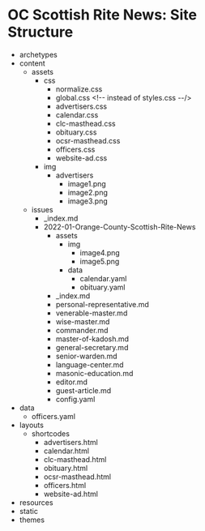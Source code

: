 # OC Scottish Rite News: Site Structure

- archetypes
- content
  - assets
    - css
      - normalize.css
      - global.css  <!-- instead of styles.css --/>
      - advertisers.css
      - calendar.css
      - clc-masthead.css
      - obituary.css
      - ocsr-masthead.css
      - officers.css
      - website-ad.css
    - img
      - advertisers
        - image1.png
        - image2.png
        - image3.png
  - issues
    - _index.md   <!-- required, even if empty, at the root of a section -->
    - 2022-01-Orange-County-Scottish-Rite-News
      - assets
        - img
          - image4.png
          - image5.png
        - data
          - calendar.yaml   <!-- dynamically pull calendar data? -->
          - obituary.yaml   <!-- dynamically pull obituary data? -->
      - _index.md
      - personal-representative.md    <!-- these are the articles -->
      - venerable-master.md
      - wise-master.md
      - commander.md
      - master-of-kadosh.md
      - general-secretary.md
      - senior-warden.md
      - language-center.md
      - masonic-education.md
      - editor.md
      - guest-article.md
      - config.yaml   <!-- possibly have a config file for each issue? -->
- data
  - officers.yaml   <!-- dynamically pull officer data? -->
- layouts
  - shortcodes  <!-- the elements that are consistent from issue to issue -->
      - advertisers.html    
      - calendar.html
      - clc-masthead.html
      - obituary.html
      - ocsr-masthead.html
      - officers.html
      - website-ad.html
- resources   <!-- all the source files, references, originals, etc. -->
- static
- themes